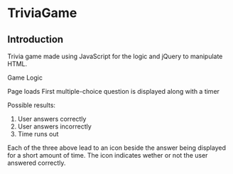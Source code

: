 # TriviaGame



Introduction
-------------
Trivia game made using JavaScript for the logic and jQuery to manipulate HTML.

Game Logic

Page loads
First multiple-choice question is displayed along with a timer

Possible results:
1. User answers correctly
2. User answers incorrectly
3. Time runs out

Each of the three above lead to an icon beside the answer being displayed for a short amount of time. The icon indicates wether or not the user answered correctly.



